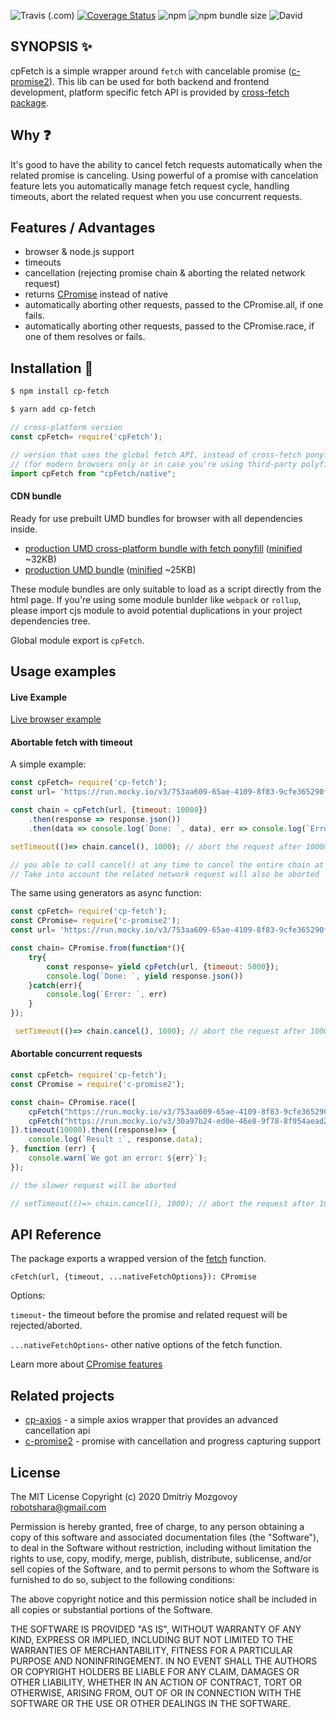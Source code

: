 ![Travis (.com)](https://img.shields.io/travis/com/DigitalBrainJS/c-fetch)
[![Coverage Status](https://coveralls.io/repos/github/DigitalBrainJS/c-fetch/badge.svg?branch=master)](https://coveralls.io/github/DigitalBrainJS/c-fetch?branch=master)
![npm](https://img.shields.io/npm/dm/cp-fetch)
![npm bundle size](https://img.shields.io/bundlephobia/minzip/cp-fetch)
![David](https://img.shields.io/david/DigitalBrainJS/c-fetch)

## SYNOPSIS :sparkles:

cpFetch is a simple wrapper around `fetch` with cancelable promise ([c-promise2](https://www.npmjs.com/package/c-promise2)). 
This lib can be used for both backend and frontend development, platform specific fetch API is provided by 
[cross-fetch package](https://www.npmjs.com/package/cross-fetch).

## Why :question:
It's good to have the ability to cancel fetch requests automatically when the related promise is canceling.
Using powerful of a promise with cancelation feature lets you automatically manage fetch request cycle, handling timeouts,
abort the related request when you use concurrent requests.  

## Features / Advantages
- browser & node.js support
- timeouts
- cancellation (rejecting promise chain & aborting the related network request)
- returns [CPromise](https://www.npmjs.com/package/c-promise2) instead of native
- automatically aborting other requests, passed to the CPromise.all, if one fails.
- automatically aborting other requests, passed to the CPromise.race, if one of them resolves or fails.

## Installation :hammer:

```bash
$ npm install cp-fetch
```

```bash
$ yarn add cp-fetch
```

````javascript
// cross-platform version
const cpFetch= require('cpFetch'); 

// version that uses the global fetch API, instead of cross-fetch ponyfill 
// (for modern browsers only or in case you're using third-party polyfill)
import cpFetch from "cpFetch/native";
````

#### CDN bundle
Ready for use prebuilt UMD bundles for browser with all dependencies inside.
- [production UMD cross-platform bundle with fetch ponyfill](http://unpkg.com/cp-fetch/dist/cp-fetch.umd.js) ([minified](https://unpkg.com/cp-fetch/dist/cp-fetch.umd.min.js) ~32KB)
- [production UMD bundle](http://unpkg.com/cp-fetch/dist/native/cp-fetch.umd.js) ([minified](http://unpkg.com/cp-fetch/dist/native/cp-fetch.umd.min.js) ~25KB)

These module bundles are only suitable to load as a script directly from the html page. 
If you're using some module bunlder like `webpack` or `rollup`, 
please import cjs module to avoid potential duplications in your project dependencies tree.

Global module export is `cpFetch`.

## Usage examples

#### Live Example

[Live browser example](https://codesandbox.io/s/ancient-glade-1wsnj)

#### Abortable fetch with timeout

A simple example:
````javascript
const cpFetch= require('cp-fetch');
const url= 'https://run.mocky.io/v3/753aa609-65ae-4109-8f83-9cfe365290f0?mocky-delay=5s';

const chain = cpFetch(url, {timeout: 10000})
    .then(response => response.json())
    .then(data => console.log(`Done: `, data), err => console.log(`Error: `, err))

setTimeout(()=> chain.cancel(), 1000); // abort the request after 1000ms 

// you able to call cancel() at any time to cancel the entire chain at any stage
// Take into account the related network request will also be aborted
````

The same using generators as async function:

````javascript
const cpFetch= require('cp-fetch');
const CPromise= require('c-promise2');
const url= 'https://run.mocky.io/v3/753aa609-65ae-4109-8f83-9cfe365290f0?mocky-delay=5s';

const chain= CPromise.from(function*(){
    try{
        const response= yield cpFetch(url, {timeout: 5000});
        console.log(`Done: `, yield response.json())
    }catch(err){
        console.log(`Error: `, err)
    }   
});

 setTimeout(()=> chain.cancel(), 1000); // abort the request after 1000ms 
````

#### Abortable concurrent requests

````javascript
const cpFetch= require('cp-fetch');
const CPromise = require('c-promise2');

const chain= CPromise.race([
    cpFetch("https://run.mocky.io/v3/753aa609-65ae-4109-8f83-9cfe365290f0?mocky-delay=3s"),
    cpFetch("https://run.mocky.io/v3/30a97b24-ed0e-46e8-9f78-8f954aead2f8?mocky-delay=5s")
]).timeout(10000).then((response)=> {
    console.log(`Result :`, response.data);
}, function (err) {
    console.warn(`We got an error: ${err}`);
});

// the slower request will be aborted

// setTimeout(()=> chain.cancel(), 1000); // abort the request after 1000ms 
````

## API Reference

The package exports a wrapped version of the [fetch](https://developer.mozilla.org/en-US/docs/Web/API/Fetch_API/Using_Fetch) function.

`cFetch(url, {timeout, ...nativeFetchOptions}): CPromise`

Options:

`timeout`- the timeout before the promise and related request will be rejected/aborted.

`...nativeFetchOptions`- other native options of the fetch function.

Learn more about [CPromise features](https://www.npmjs.com/package/c-promise2) 

## Related projects

- [cp-axios](https://www.npmjs.com/package/cp-axios) - a simple axios wrapper that provides an advanced cancellation api 
- [c-promise2](https://www.npmjs.com/package/c-promise2) - promise with cancellation and progress capturing support 

## License

The MIT License Copyright (c) 2020 Dmitriy Mozgovoy robotshara@gmail.com

Permission is hereby granted, free of charge, to any person obtaining a copy of this software and associated documentation files (the "Software"), to deal in the Software without restriction, including without limitation the rights to use, copy, modify, merge, publish, distribute, sublicense, and/or sell copies of the Software, and to permit persons to whom the Software is furnished to do so, subject to the following conditions:

The above copyright notice and this permission notice shall be included in all copies or substantial portions of the Software.

THE SOFTWARE IS PROVIDED "AS IS", WITHOUT WARRANTY OF ANY KIND, EXPRESS OR IMPLIED,
INCLUDING BUT NOT LIMITED TO THE WARRANTIES OF MERCHANTABILITY, FITNESS FOR A PARTICULAR
PURPOSE AND NONINFRINGEMENT. IN NO EVENT SHALL THE AUTHORS OR COPYRIGHT HOLDERS BE LIABLE FOR ANY CLAIM,
DAMAGES OR OTHER LIABILITY, WHETHER IN AN ACTION OF CONTRACT, TORT OR OTHERWISE, ARISING FROM,
OUT OF OR IN CONNECTION WITH THE SOFTWARE OR THE USE OR OTHER DEALINGS IN THE SOFTWARE.

